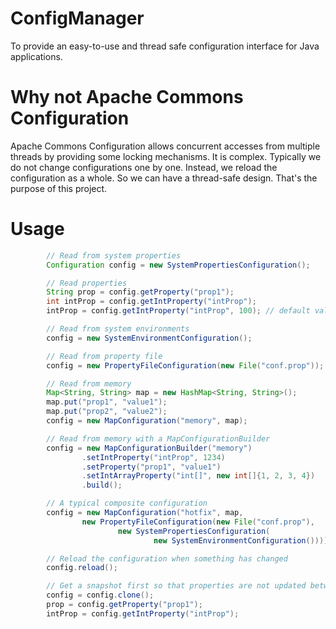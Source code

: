 # ConfigManager

To provide an easy-to-use and thread safe configuration interface for Java applications.

# Why not Apache Commons Configuration

Apache Commons Configuration allows concurrent accesses from multiple threads by providing some locking mechanisms. It is complex. Typically we do not change configurations one by one. Instead, we reload the configuration as a whole. So we can have a thread-safe design. That's the purpose of this project.

# Usage

```java
        // Read from system properties
        Configuration config = new SystemPropertiesConfiguration();

        // Read properties
        String prop = config.getProperty("prop1");
        int intProp = config.getIntProperty("intProp");
        intProp = config.getIntProperty("intProp", 100); // default value

        // Read from system environments
        config = new SystemEnvironmentConfiguration();

        // Read from property file
        config = new PropertyFileConfiguration(new File("conf.prop"));

        // Read from memory
        Map<String, String> map = new HashMap<String, String>();
        map.put("prop1", "value1");
        map.put("prop2", "value2");
        config = new MapConfiguration("memory", map);

        // Read from memory with a MapConfigurationBuilder
        config = new MapConfigurationBuilder("memory")
                .setIntProperty("intProp", 1234)
                .setProperty("prop1", "value1")
                .setIntArrayProperty("int[]", new int[]{1, 2, 3, 4})
                .build();

        // A typical composite configuration
        config = new MapConfiguration("hotfix", map,
                new PropertyFileConfiguration(new File("conf.prop"),
                        new SystemPropertiesConfiguration(
                                new SystemEnvironmentConfiguration())));

        // Reload the configuration when something has changed
        config.reload();

        // Get a snapshot first so that properties are not updated between read operations.
        config = config.clone();
        prop = config.getProperty("prop1");
        intProp = config.getIntProperty("intProp");
```